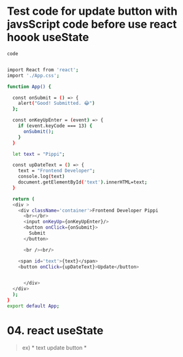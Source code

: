 # Test code for update button with javsScript code before use  react hoook useState

`code`

```bash

import React from 'react';
import './App.css';

function App() {

  const onSubmit = () => {
    alert("Good! Submitted. 😂")
  };

  const onKeyUpEnter = (event) => {
    if (event.keyCode === 13) {
      onSubmit();
    }
  }

  let text = "Pippi";

  const upDateText = () => {
    text = "Frontend Developer";
    console.log(text)
    document.getElementById('text').innerHTML=text;
  }

  return (
  <div >
    <div className='container'>Frontend Developer Pippi 
      <br></br>
      <input onKeyUp={onKeyUpEnter}/>
      <button onClick={onSubmit}>
        Submit
      </button>

      <br /><br/>

    <span id='text'>{text}</span>
    <button onClick={upDateText}>Update</button>


      </div>
  </div>
  );
}
export default App;

```

# 04. react useState 
> ex) * text update button *